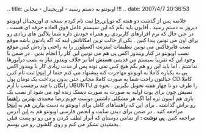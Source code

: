 .. title: اوبونتو به دستم رسید - اوریجینال - مجانی !!! .. date: 2007/4/7
20:36:53

خلاصه پس از گذشت دو هفته که توی[این جا](https://shipit.ubuntu.com/) ثبت
نام کردم نسخه ی اوریجینال اوبونتو دیروز به دستم رسید . آقایون باید بگم
که این سیستم عامل فوق العاده حرفه ای هست . در عین حال که نرم افزارهای
کاربردی رو همراه خودش داره شما پلاگین های زیادی رو برای اون می تونین
پیدا کنین . یکی از جالب ترین امکاناتش اینه که اگه یادتون باشه موقع نصب
فایرفاکس می تونین تنظیمات اینترنت اکسپلورر را به راحتی واردش کنین موقع
نصب اوبونتو در کنار ویندوز اکس پی هم می تونین این کار را انجام بدین . در
ضمن با وجود این که تقریبا سیستم من قدیمی هستش اما بر خلاف ویندوز نیاز به
نصب درایورها نداشتم . اما باید این رو هم بگم هیچ کس نمی تونه پس از مدت
زیادی کار با ویندوز اکس پی به یکباره کاملا به اوبونتو مهاجرت کنه پیشنهاد
می کنم حتما از [اینجا](https://shipit.ubuntu.com/) ثبت نام کنین خیالتون
راحت شما به صورت کاملا مجانی حتی بدون پرداخت یک تومان پول CD کاملا
رایگان با چند برچسب با آرم UBUNTU را ظرف دو تا چهار هفته تحویل بگیرین .
نحوه ی نصبش چون برای بوت اولیه به صورت به صورت دیسک زنده لود می شود از
نصب یک بازی هم آسون تره اما اگه هر مشکلی داشتین دوست خوبم رضا محمدی
بهترین
[راهنما](http://mohamadi.wordpress.com/2007/06/15/%d8%b1%d8%a7%d9%87%d9%86%d9%85%d8%a7%d9%8a-%d8%aa%d8%b5%d9%88%d9%8a%d8%b1%d9%8a-%d9%86%d8%b5%d8%a8-%da%af%d8%a7%d9%85-%d8%a8%d9%87-%da%af%d8%a7%d9%85-ubuntu74/)
رو براش گذاشته . برای این که راهنماهای کامل برای اوبونتو به دست بیارین
هم به [اینجا](http://wiki.hezardastan.org/DapperGuide) مراجعه کنید . در
ضمن برای دیدن سایت و انجمن فارسی اوبونتو هم به
[این](http://www.ubuntu.ir/) آدرس مراجعه کنین. **پی نوشت :** از تمامی
دوستان که ابراز لطف کردن و من رو تو پست قبلی بخشیدن تشکر می کنم و روی
گلشون رو می بوسم.
